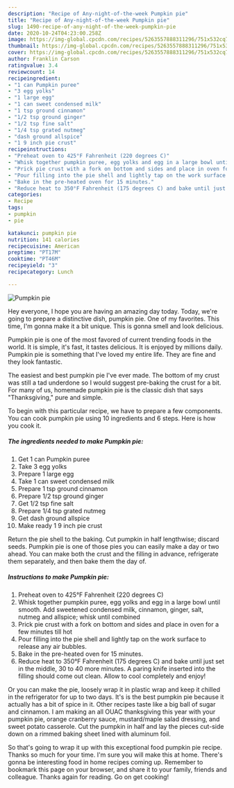 ```yaml
---
description: "Recipe of Any-night-of-the-week Pumpkin pie"
title: "Recipe of Any-night-of-the-week Pumpkin pie"
slug: 1490-recipe-of-any-night-of-the-week-pumpkin-pie
date: 2020-10-24T04:23:00.258Z
image: https://img-global.cpcdn.com/recipes/5263557888311296/751x532cq70/pumpkin-pie-recipe-main-photo.jpg
thumbnail: https://img-global.cpcdn.com/recipes/5263557888311296/751x532cq70/pumpkin-pie-recipe-main-photo.jpg
cover: https://img-global.cpcdn.com/recipes/5263557888311296/751x532cq70/pumpkin-pie-recipe-main-photo.jpg
author: Franklin Carson
ratingvalue: 3.4
reviewcount: 14
recipeingredient:
- "1 can Pumpkin puree"
- "3 egg yolks"
- "1 large egg"
- "1 can sweet condensed milk"
- "1 tsp ground cinnamon"
- "1/2 tsp ground ginger"
- "1/2 tsp fine salt"
- "1/4 tsp grated nutmeg"
- "dash ground allspice"
- "1 9 inch pie crust"
recipeinstructions:
- "Preheat oven to 425°F Fahrenheit (220 degrees C)"
- "Whisk together pumpkin puree, egg yolks and egg in a large bowl until smooth. Add sweetened condensed milk, cinnamon, ginger, salt, nutmeg and allspice; whisk until combined"
- "Prick pie crust with a fork on bottom and sides and place in oven for a few minutes till hot"
- "Pour filling into the pie shell and lightly tap on the work surface to release any air bubbles."
- "Bake in the pre-heated oven for 15 minutes."
- "Reduce heat to 350°F Fahrenheit (175 degrees C) and bake until just set in the middle, 30 to 40 more minutes. A paring knife inserted into the filling should come out clean. Allow to cool completely and enjoy!"
categories:
- Recipe
tags:
- pumpkin
- pie

katakunci: pumpkin pie 
nutrition: 141 calories
recipecuisine: American
preptime: "PT17M"
cooktime: "PT46M"
recipeyield: "3"
recipecategory: Lunch

---
```



![Pumpkin pie](https://img-global.cpcdn.com/recipes/5263557888311296/751x532cq70/pumpkin-pie-recipe-main-photo.jpg)

Hey everyone, I hope you are having an amazing day today. Today, we're going to prepare a distinctive dish, pumpkin pie. One of my favorites. This time, I'm gonna make it a bit unique. This is gonna smell and look delicious.

Pumpkin pie is one of the most favored of current trending foods in the world. It is simple, it's fast, it tastes delicious. It is enjoyed by millions daily. Pumpkin pie is something that I've loved my entire life. They are fine and they look fantastic.

The easiest and best pumpkin pie I&#39;ve ever made. The bottom of my crust was still a tad underdone so I would suggest pre-baking the crust for a bit. For many of us, homemade pumpkin pie is the classic dish that says &#34;Thanksgiving,&#34; pure and simple.


To begin with this particular recipe, we have to prepare a few components. You can cook pumpkin pie using 10 ingredients and 6 steps. Here is how you cook it.

<!--inarticleads1-->

##### The ingredients needed to make Pumpkin pie:

1. Get 1 can Pumpkin puree
1. Take 3 egg yolks
1. Prepare 1 large egg
1. Take 1 can sweet condensed milk
1. Prepare 1 tsp ground cinnamon
1. Prepare 1/2 tsp ground ginger
1. Get 1/2 tsp fine salt
1. Prepare 1/4 tsp grated nutmeg
1. Get dash ground allspice
1. Make ready 1 9 inch pie crust


Return the pie shell to the baking. Cut pumpkin in half lengthwise; discard seeds. Pumpkin pie is one of those pies you can easily make a day or two ahead. You can make both the crust and the filling in advance, refrigerate them separately, and then bake them the day of. 

<!--inarticleads2-->

##### Instructions to make Pumpkin pie:

1. Preheat oven to 425°F Fahrenheit (220 degrees C)
1. Whisk together pumpkin puree, egg yolks and egg in a large bowl until smooth. Add sweetened condensed milk, cinnamon, ginger, salt, nutmeg and allspice; whisk until combined
1. Prick pie crust with a fork on bottom and sides and place in oven for a few minutes till hot
1. Pour filling into the pie shell and lightly tap on the work surface to release any air bubbles.
1. Bake in the pre-heated oven for 15 minutes.
1. Reduce heat to 350°F Fahrenheit (175 degrees C) and bake until just set in the middle, 30 to 40 more minutes. A paring knife inserted into the filling should come out clean. Allow to cool completely and enjoy!


Or you can make the pie, loosely wrap it in plastic wrap and keep it chilled in the refrigerator for up to two days. It&#39;s is the best pumpkin pie because it actually has a bit of spice in it. Other recipes taste like a big ball of sugar and cinnamon. I am making an all OUAC thanksgiving this year with your pumpkin pie, orange cranberry sauce, mustard/maple salad dressing, and sweet potato casserole. Cut the pumpkin in half and lay the pieces cut-side down on a rimmed baking sheet lined with aluminum foil. 

So that's going to wrap it up with this exceptional food pumpkin pie recipe. Thanks so much for your time. I'm sure you will make this at home. There's gonna be interesting food in home recipes coming up. Remember to bookmark this page on your browser, and share it to your family, friends and colleague. Thanks again for reading. Go on get cooking!
